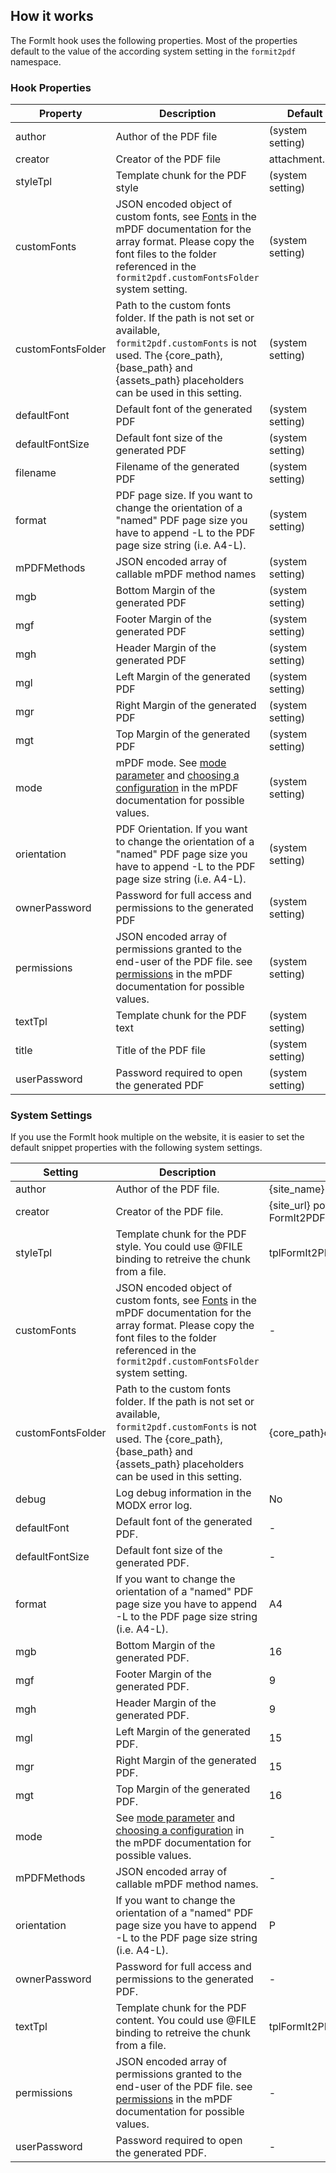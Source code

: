 ## How it works

The FormIt hook uses the following properties. Most of the properties default to the value of the according system setting in the `formit2pdf` namespace.

### Hook Properties

| Property          | Description                                                                                                                                                                                                                                                                       | Default          |
|-------------------|-----------------------------------------------------------------------------------------------------------------------------------------------------------------------------------------------------------------------------------------------------------------------------------|------------------|
| author            | Author of the PDF file                                                                                                                                                                                                                                                            | (system setting) |
| creator           | Creator of the PDF file                                                                                                                                                                                                                                                           | attachment.pdf   |
| styleTpl          | Template chunk for the PDF style                                                                                                                                                                                                                                                  | (system setting) |
| customFonts       | JSON encoded object of custom fonts, see [Fonts](https://mpdf.github.io/fonts-languages/fonts-in-mpdf-7-x.html#example) in the mPDF documentation for the array format. Please copy the font files to the folder referenced in the `formit2pdf.customFontsFolder` system setting. | (system setting) |
| customFontsFolder | Path to the custom fonts folder. If the path is not set or available, `formit2pdf.customFonts` is not used. The {core_path}, {base_path} and {assets_path} placeholders can be used in this setting.                                                                              | (system setting) |
| defaultFont       | Default font of the generated PDF                                                                                                                                                                                                                                                 | (system setting) |
| defaultFontSize   | Default font size of the generated PDF                                                                                                                                                                                                                                            | (system setting) |
| filename          | Filename of the generated PDF                                                                                                                                                                                                                                                     | (system setting) |
| format            | PDF page size. If you want to change the orientation of a "named" PDF page size you have to append -L to the PDF page size string (i.e. A4-L).                                                                                                                                    | (system setting) |
| mPDFMethods       | JSON encoded array of callable mPDF method names                                                                                                                                                                                                                                  | (system setting) |
| mgb               | Bottom Margin of the generated PDF                                                                                                                                                                                                                                                | (system setting) |
| mgf               | Footer Margin of the generated PDF                                                                                                                                                                                                                                                | (system setting) |
| mgh               | Header Margin of the generated PDF                                                                                                                                                                                                                                                | (system setting) |
| mgl               | Left Margin of the generated PDF                                                                                                                                                                                                                                                  | (system setting) |
| mgr               | Right Margin of the generated PDF                                                                                                                                                                                                                                                 | (system setting) |
| mgt               | Top Margin of the generated PDF                                                                                                                                                                                                                                                   | (system setting) |
| mode              | mPDF mode. See [mode parameter](https://mpdf.github.io/reference/mpdf-functions/mpdf.html#parameters) and [choosing a configuration](https://mpdf.github.io/fonts-languages/choosing-a-configuration-v5-x.html) in the mPDF documentation for possible values.                    | (system setting) |
| orientation       | PDF Orientation. If you want to change the orientation of a "named" PDF page size you have to append -L to the PDF page size string (i.e. A4-L).                                                                                                                                  | (system setting) |
| ownerPassword     | Password for full access and permissions to the generated PDF                                                                                                                                                                                                                     | (system setting) |
| permissions       | JSON encoded array of permissions granted to the end-user of the PDF file. see [permissions](https://mpdf.github.io/reference/mpdf-functions/setprotection.html#parameters) in the mPDF documentation for possible values.                                                                                                                                 | (system setting) |
| textTpl           | Template chunk for the PDF text                                                                                                                                                                                                                                                   | (system setting) |
| title             | Title of the PDF file                                                                                                                                                                                                                                                             | (system setting) |
| userPassword      | Password required to open the generated PDF                                                                                                                                                                                                                                       | (system setting) |

### System Settings

If you use the FormIt hook multiple on the website, it is easier to set the default snippet properties with the following system settings.

| Setting           | Description                                                                                                                                                                                                                                                                       | Default                               |
|-------------------|-----------------------------------------------------------------------------------------------------------------------------------------------------------------------------------------------------------------------------------------------------------------------------------|---------------------------------------|
| author            | Author of the PDF file.                                                                                                                                                                                                                                                           | {site_name}                           |
| creator           | Creator of the PDF file.                                                                                                                                                                                                                                                          | {site_url} powered by FormIt2PDF/mPDF |
| styleTpl          | Template chunk for the PDF style. You could use @FILE binding to retreive the chunk from a file.                                                                                                                                                                                  | tplFormIt2PDFStyle                    |
| customFonts       | JSON encoded object of custom fonts, see [Fonts](https://mpdf.github.io/fonts-languages/fonts-in-mpdf-7-x.html#example) in the mPDF documentation for the array format. Please copy the font files to the folder referenced in the `formit2pdf.customFontsFolder` system setting. | -                                     |
| customFontsFolder | Path to the custom fonts folder. If the path is not set or available, `formit2pdf.customFonts` is not used. The {core_path}, {base_path} and {assets_path} placeholders can be used in this setting.                                                                              | {core_path}components/customfonts/    |
| debug             | Log debug information in the MODX error log.                                                                                                                                                                                                                                      | No                                    |
| defaultFont       | Default font of the generated PDF.                                                                                                                                                                                                                                                | -                                     |
| defaultFontSize   | Default font size of the generated PDF.                                                                                                                                                                                                                                           | -                                     |
| format            | If you want to change the orientation of a "named" PDF page size you have to append -L to the PDF page size string (i.e. A4-L).                                                                                                                                                   | A4                                    |
| mgb               | Bottom Margin of the generated PDF.                                                                                                                                                                                                                                               | 16                                    |
| mgf               | Footer Margin of the generated PDF.                                                                                                                                                                                                                                               | 9                                     |
| mgh               | Header Margin of the generated PDF.                                                                                                                                                                                                                                               | 9                                     |
| mgl               | Left Margin of the generated PDF.                                                                                                                                                                                                                                                 | 15                                    |
| mgr               | Right Margin of the generated PDF.                                                                                                                                                                                                                                                | 15                                    |
| mgt               | Top Margin of the generated PDF.                                                                                                                                                                                                                                                  | 16                                    |
| mode              | See [mode parameter](https://mpdf.github.io/reference/mpdf-functions/mpdf.html#parameters) and [choosing a configuration](https://mpdf.github.io/fonts-languages/choosing-a-configuration-v5-x.html) in the mPDF documentation for possible values.                               | -                                     |
| mPDFMethods       | JSON encoded array of callable mPDF method names.                                                                                                                                                                                                                                 | -                                     |
| orientation       | If you want to change the orientation of a "named" PDF page size you have to append -L to the PDF page size string (i.e. A4-L).                                                                                                                                                   | P                                     |
| ownerPassword     | Password for full access and permissions to the generated PDF.                                                                                                                                                                                                                    | -                                     |
| textTpl           | Template chunk for the PDF content. You could use @FILE binding to retreive the chunk from a file.                                                                                                                                                                                | tplFormIt2PDFText                     |
| permissions       | JSON encoded array of permissions granted to the end-user of the PDF file. see [permissions](https://mpdf.github.io/reference/mpdf-functions/setprotection.html#parameters) in the mPDF documentation for possible values.                                             | -                                     |
| userPassword      | Password required to open the generated PDF.                                                                                                                                                                                                                                      | -                                     |
